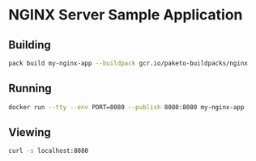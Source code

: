 # NGINX Server Sample Application

## Building

```bash
pack build my-nginx-app --buildpack gcr.io/paketo-buildpacks/nginx
```

## Running

```bash
docker run --tty --env PORT=8080 --publish 8080:8080 my-nginx-app
```

## Viewing

```bash
curl -s localhost:8080
```
